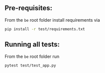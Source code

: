 ## Pre-requisites:
From the `be` root folder install requirements via
```sh
pip install -r test/requirements.txt
```
 
## Running all tests:
From the `be` root folder run
```sh
pytest test/test_app.py
```
